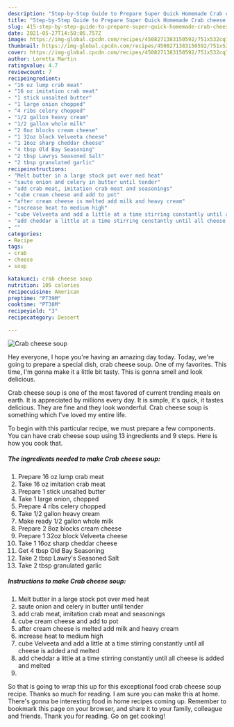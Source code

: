```yaml
---
description: "Step-by-Step Guide to Prepare Super Quick Homemade Crab cheese soup"
title: "Step-by-Step Guide to Prepare Super Quick Homemade Crab cheese soup"
slug: 415-step-by-step-guide-to-prepare-super-quick-homemade-crab-cheese-soup
date: 2021-05-27T14:58:05.757Z
image: https://img-global.cpcdn.com/recipes/4508271383150592/751x532cq70/crab-cheese-soup-recipe-main-photo.jpg
thumbnail: https://img-global.cpcdn.com/recipes/4508271383150592/751x532cq70/crab-cheese-soup-recipe-main-photo.jpg
cover: https://img-global.cpcdn.com/recipes/4508271383150592/751x532cq70/crab-cheese-soup-recipe-main-photo.jpg
author: Loretta Martin
ratingvalue: 4.7
reviewcount: 7
recipeingredient:
- "16 oz lump crab meat"
- "16 oz imitation crab meat"
- "1 stick unsalted butter"
- "1 large onion chopped"
- "4 ribs celery chopped"
- "1/2 gallon heavy cream"
- "1/2 gallon whole milk"
- "2 8oz blocks cream cheese"
- "1 32oz block Velveeta cheese"
- "1 16oz sharp cheddar cheese"
- "4 tbsp Old Bay Seasoning"
- "2 tbsp Lawrys Seasoned Salt"
- "2 tbsp granulated garlic"
recipeinstructions:
- "Melt butter in a large stock pot over med heat"
- "saute onion and celery in butter until tender"
- "add crab meat, imitation crab meat and seasonings"
- "cube cream cheese and add to pot"
- "after cream cheese is melted add milk and heavy cream"
- "increase heat to medium high"
- "cube Velveeta and add a little at a time stirring constantly until all cheese is added and melted"
- "add cheddar a little at a time stirring constantly until all cheese is added and melted"
- ""
categories:
- Recipe
tags:
- crab
- cheese
- soup

katakunci: crab cheese soup 
nutrition: 105 calories
recipecuisine: American
preptime: "PT39M"
cooktime: "PT38M"
recipeyield: "3"
recipecategory: Dessert

---
```



![Crab cheese soup](https://img-global.cpcdn.com/recipes/4508271383150592/751x532cq70/crab-cheese-soup-recipe-main-photo.jpg)

Hey everyone, I hope you're having an amazing day today. Today, we're going to prepare a special dish, crab cheese soup. One of my favorites. This time, I'm gonna make it a little bit tasty. This is gonna smell and look delicious.



Crab cheese soup is one of the most favored of current trending meals on earth. It is appreciated by millions every day. It is simple, it's quick, it tastes delicious. They are fine and they look wonderful. Crab cheese soup is something which I've loved my entire life.


To begin with this particular recipe, we must prepare a few components. You can have crab cheese soup using 13 ingredients and 9 steps. Here is how you cook that.

<!--inarticleads1-->

##### The ingredients needed to make Crab cheese soup:

1. Prepare 16 oz lump crab meat
1. Take 16 oz imitation crab meat
1. Prepare 1 stick unsalted butter
1. Take 1 large onion, chopped
1. Prepare 4 ribs celery chopped
1. Take 1/2 gallon heavy cream
1. Make ready 1/2 gallon whole milk
1. Prepare 2 8oz blocks cream cheese
1. Prepare 1 32oz block Velveeta cheese
1. Take 1 16oz sharp cheddar cheese
1. Get 4 tbsp Old Bay Seasoning
1. Take 2 tbsp Lawry&#39;s Seasoned Salt
1. Take 2 tbsp granulated garlic




<!--inarticleads2-->

##### Instructions to make Crab cheese soup:

1. Melt butter in a large stock pot over med heat
1. saute onion and celery in butter until tender
1. add crab meat, imitation crab meat and seasonings
1. cube cream cheese and add to pot
1. after cream cheese is melted add milk and heavy cream
1. increase heat to medium high
1. cube Velveeta and add a little at a time stirring constantly until all cheese is added and melted
1. add cheddar a little at a time stirring constantly until all cheese is added and melted
1. 




So that is going to wrap this up for this exceptional food crab cheese soup recipe. Thanks so much for reading. I am sure you can make this at home. There's gonna be interesting food in home recipes coming up. Remember to bookmark this page on your browser, and share it to your family, colleague and friends. Thank you for reading. Go on get cooking!

